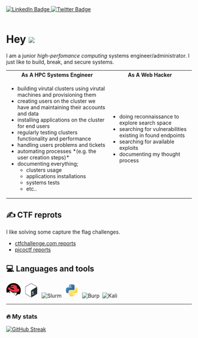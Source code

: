 <!--
**egyptianf/egyptianf** is a ✨ _special_ ✨ repository because its `README.md` (this file) appears on your GitHub profile.

Here are some ideas to get you started:

- 🔭 I’m currently working on ...
- 🌱 I’m currently learning ...
- 👯 I’m looking to collaborate on ...
- 🤔 I’m looking for help with ...
- 💬 Ask me about ...
- 📫 How to reach me: ...
- 😄 Pronouns: ...
- ⚡ Fun fact: ...
-->
<div id="badges">
  <a href="https://www.linkedin.com/in/walied-ahmed">
    <img src="https://img.shields.io/badge/LinkedIn-blue?style=for-the-badge&logo=linkedin&logoColor=white" alt="LinkedIn Badge"/>
  </a>
  <a href="https://twitter.com/nerodoar">
    <img src="https://img.shields.io/badge/Twitter-blue?style=for-the-badge&logo=twitter&logoColor=white" alt="Twitter Badge"/>
  </a>
</div>
<img src="https://komarev.com/ghpvc/?username=prime-hacker&style=flat-square&color=blue" alt=""/>
<h1>
  Hey
  <img src="https://media.giphy.com/media/hvRJCLFzcasrR4ia7z/giphy.gif" width="30px"/>
</h1>

I am a junior *high-perfomance computing* systems engineer/administrator. I just like to build, break, and secure systems.


<table style=";margin-left:auto;margin-right:auto;">
  <tbody>
    <tr>
      <th>As A HPC Systems Engineer</th>
      <th>As A Web Hacker</th>
    </tr>
    <tr>
      <td>
        <ul>
          <li>building virutal clusters using virutal machines and provisioning them</li>
          <li>creating users on the cluster we have and maintaining their accounts and data</li>
          <li>installing applications on the cluster for end users</li>
          <li>regularly testing clusters functionality and performance</li>
          <li>handling users problems and tickets</li>
          <li>automating processes *(e.g. the user creation steps)*</li>
          <li>
            documenting everything;
            <ul>
              <li>clusters usage</li>
              <li>applications installations</li>
              <li>systems tests</li>
              <li>etc..</li>
            </ul>
          </li>
        </ul>
      </td>
      <td>
        <ul>
          <li>doing reconnaissance to explore search space</li>
          <li>searching for vulnerabilities existing in found endpoints</li>
          <li>searching for available exploits</li>
          <li>documenting my thought process</li>
        </ul>
      </td>
    </tr>
  </tbody>
</table>



## :writing_hand: CTF reprots
I like solving some capture the flag challenges.
- [ctfchallenge.com reports](https://github.com/prime-hacker/ctfchallenge-reports)
- [picoctf reports](https://github.com/prime-hacker/picoctf-challenges)

## :computer: Languages and tools
<div>
  <img src="https://github.com/devicons/devicon/blob/master/icons/redhat/redhat-original.svg" title="Redhat" alt="Redhat" width="40" height="40"/>&nbsp;
  <img src="https://github.com/devicons/devicon/blob/master/icons/bash/bash-original.svg" title="Bash" alt="Bash" width="40" height="40"/>&nbsp;
  <img src="https://upload.wikimedia.org/wikipedia/commons/3/3a/Slurm_logo.svg" title="Slurm" alt="Slurm" width="40" height="40"/>&nbsp;
  <img src="https://github.com/devicons/devicon/blob/master/icons/python/python-original.svg" title="Python" alt="Python" width="40" height="40"/>&nbsp;
  <img src="https://icons.iconarchive.com/icons/goescat/macaron/512/burp-suite-icon.png" title="Burp" alt="Burp" width="40" height="40"/>&nbsp;
  <img src="https://seeklogo.com/images/K/kali-linux-logo-0EB0B3A81B-seeklogo.com.png" title="Kali" alt="Kali" width="40" height="40"/>&nbsp;
</div>

---

### :fire: My stats

[![GitHub Streak](http://github-readme-streak-stats.herokuapp.com?user=prime-hacker&theme=github-light&hide_border=true)](https://git.io/streak-stats)
